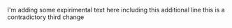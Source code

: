 I'm adding some expirimental text here
including this additional line
this is a contradictory third change
